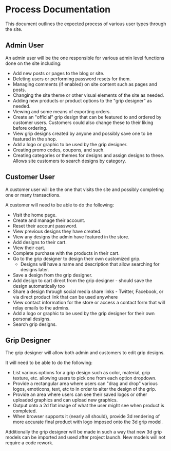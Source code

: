# Process Documentation

This document outlines the expected process of various user types through the site.

## Admin User

An admin user will be the one responsible for various admin level functions done on the site including: 

- Add new posts or pages to the blog or site. 
- Deleting users or performing password resets for them.
- Managing comments (if enabled) on site content such as pages and posts.
- Changing the site theme or other visual elements of the site as needed.
- Adding new products or product options to the "grip designer" as needed. 
- Viewing and some means of exporting orders.
- Create an "official" grip design that can be featured to and ordered by customer users. Customers could also change these to their liking before ordering.
- View grip designs created by anyone and possibly save one to be featured in the shop.
- Add a logo or graphic to be used by the grip designer.
- Creating promo codes, coupons, and such.
- Creating categories or themes for designs and assign designs to these. Allows site customers to search designs by category.

## Customer User

A customer user will be the one that visits the site and possibly completing one or many transactions.

A customer will need to be able to do the following:

- Visit the home page.
- Create and manage their account.
- Reset their account password.
- View previous designs they have created.
- View any designs the admin have featured in the store.
- Add designs to their cart.
- View their cart.
- Complete purchase with the products in their cart.
- Go to the grip designer to design their own customized grip.
    - Designs will have a name and description that allow searching for designs later.
- Save a design from the grip designer.
- Add design to cart direct from the grip designer - should save the design automatically too
- Share a design through social media share links - Twitter, Facebook, or via direct product link that can be used anywhere
- View contact information for the store or access a contact form that will relay emails to the admins.
- Add a logo or graphic to be used by the grip designer for their own personal designs. 
- Search grip designs.

## Grip Designer

The grip designer will allow both admin and customers to edit grip designs.

It will need to be able to do the following:

- List various options for a grip design such as color, material, grip texture, etc. allowing users to pick one from each option dropdown.
- Provide a rectangular area where users can "drag and drop" various logos, emoticons, text, etc to in order to alter the design of the grip.
- Provide an area where users can see their saved logos or other uploaded graphics and can upload new graphics.
- Output onto a 2d flat image of what the user might see when product is completed.
- When browser supports it (nearly all should), provide 3d rendering of more accurate final product with logo imposed onto the 3d grip model. 

Additionally the grip designer will be made in such a way that new 3d grip models can be imported and used after project launch. New models will not require a code rework.